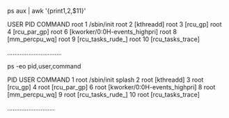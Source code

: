 ps aux | awk '{print$1,$2,$11}'

USER PID COMMAND
root 1 /sbin/init
root 2 [kthreadd]
root 3 [rcu_gp]
root 4 [rcu_par_gp]
root 6 [kworker/0:0H-events_highpri]
root 8 [mm_percpu_wq]
root 9 [rcu_tasks_rude_]
root 10 [rcu_tasks_trace]

...............................


ps -eo pid,user,command


PID USER     COMMAND
      1 root     /sbin/init splash
      2 root     [kthreadd]
      3 root     [rcu_gp]
      4 root     [rcu_par_gp]
      6 root     [kworker/0:0H-events_highpri]
      8 root     [mm_percpu_wq]
      9 root     [rcu_tasks_rude_]
     10 root     [rcu_tasks_trace]

...........................






